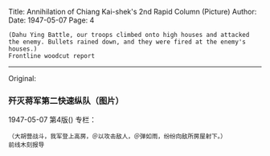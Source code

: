 Title: Annihilation of Chiang Kai-shek's 2nd Rapid Column (Picture)
Author:
Date: 1947-05-07
Page: 4

    (Dahu Ying Battle, our troops climbed onto high houses and attacked the enemy. Bullets rained down, and they were fired at the enemy's houses.)
    Frontline woodcut report



<hr /> 

Original: 


### 歼灭蒋军第二快速纵队（图片）

1947-05-07
第4版()
专栏：

    （大胡营战斗，我军登上高房，＠以攻击敌人，＠弹如雨，纷纷向敌所房屋射下。）
    前线木刻报导
